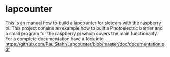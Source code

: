 # lapcounter
This is an manual how to build a lapcounter for slotcars with the raspberry pi.
This project conains an example how to built a Photoelectric barrier and a small program for the raspberry pi which covers the main functionality. For a complete documentation have a look into https://github.com/PaulStahr/Lapcounter/blob/master/doc/documentation.pdf
